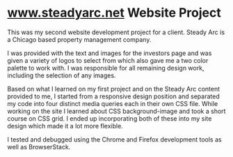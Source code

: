 # www.steadyarc.net Website Project

This was my second website development project for a client. Steady Arc is a Chicago based property management company.

I was provided with the text and images for the investors page and was given a variety of logos to select from which also gave me a two color palette to work with. I was responsible for all remaining design work, including the selection of any images.

Based on what I learned on my first project and on the Steady Arc content provided to me, I started from a responsive design position and separated my code into four distinct media queries each in their own CSS file. While working on the site I learned about CSS background-image and took a short course on CSS grid. I ended up incorporating both of these into my site design which made it a lot more flexible.

I tested and debugged using the Chrome and Firefox development tools as well as BrowserStack.
